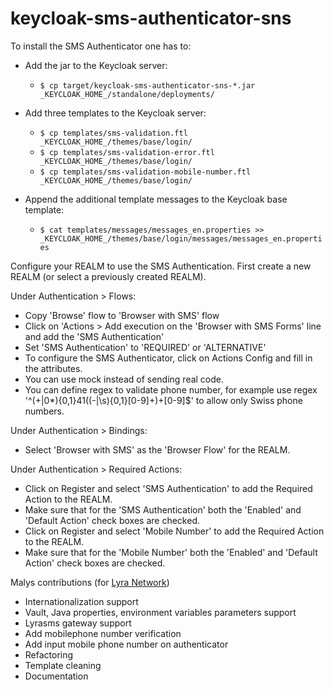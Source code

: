 # keycloak-sms-authenticator-sns

To install the SMS Authenticator one has to:

* Add the jar to the Keycloak server:
  * `$ cp target/keycloak-sms-authenticator-sns-*.jar _KEYCLOAK_HOME_/standalone/deployments/`

* Add three templates to the Keycloak server:
  * `$ cp templates/sms-validation.ftl _KEYCLOAK_HOME_/themes/base/login/`
  * `$ cp templates/sms-validation-error.ftl _KEYCLOAK_HOME_/themes/base/login/`
  * `$ cp templates/sms-validation-mobile-number.ftl _KEYCLOAK_HOME_/themes/base/login/`

* Append the additional template messages to the Keycloak base template:
  * `$ cat templates/messages/messages_en.properties >> _KEYCLOAK_HOME_/themes/base/login/messages/messages_en.properties`

Configure your REALM to use the SMS Authentication.
First create a new REALM (or select a previously created REALM).

Under Authentication > Flows:
* Copy 'Browse' flow to 'Browser with SMS' flow
* Click on 'Actions > Add execution on the 'Browser with SMS Forms' line and add the 'SMS Authentication'
* Set 'SMS Authentication' to 'REQUIRED' or 'ALTERNATIVE'
* To configure the SMS Authenticator, click on Actions  Config and fill in the attributes.
* You can use mock instead of sending real code.
* You can define regex to validate phone number, for example use regex '^(\+|0*){0,1}41((-|\s){0,1}[0-9]+)+[0-9]$' to allow only Swiss phone numbers.

Under Authentication > Bindings:
* Select 'Browser with SMS' as the 'Browser Flow' for the REALM.

Under Authentication > Required Actions:
* Click on Register and select 'SMS Authentication' to add the Required Action to the REALM.
* Make sure that for the 'SMS Authentication' both the 'Enabled' and 'Default Action' check boxes are checked.
* Click on Register and select 'Mobile Number' to add the Required Action to the REALM.
* Make sure that for the 'Mobile Number' both the 'Enabled' and 'Default Action' check boxes are checked.

Malys contributions (for [Lyra Network](https://www.lyra-network.com/))
* Internationalization support
* Vault, Java properties, environment variables parameters support
* Lyrasms gateway support
* Add mobilephone number verification
* Add input mobile phone number on authenticator
* Refactoring
* Template cleaning
* Documentation
